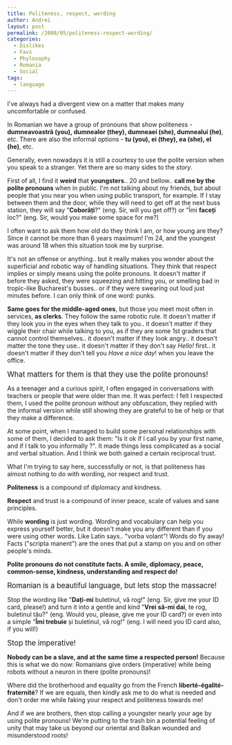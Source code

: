 ```yaml
---
title: Politeness, respect, wording
author: Andrei
layout: post
permalink: /2008/05/politeness-respect-wording/
categories:
  - Dislikes
  - Favs
  - Phylosophy
  - Romania
  - Social
tags:
  - language
---
```

I've always had a divergent view on a matter that makes many uncomfortable or confused.

In Romanian we have a group of pronouns that show politeness - **dumneavoastră (you), dumnealor (they), dumneaei (she), dumnealui (he)**, etc. There are also the informal options - **tu (you), ei (they), ea (she), el (he)**, etc.

Generally, even nowadays it is still a courtesy to use the polite version when you speak to a stranger. Yet there are so many sides to the *story*.

First of all, I find it **weird** that **youngsters**.. 20 and bellow.. **call me by the polite pronouns** when in public. I'm not talking about my friends, but about people that you near you when using public transport, for example. If I stay between them and the door, while they will need to get off at the next buss station, they will say "**Coborâți**?" (eng. Sir, will you get off?) or "Îmi **faceți** loc?" (eng. Sir, would you make some space for me?)



I often want to ask them how old do they think I am, or how young are they? Since it cannot be more than 6 years maximum! I'm 24, and the youngest was around 18 when this situation took me by surprise.

It's not an offense or anything.. but it really makes you wonder about the superficial and robotic way of handling situations. They think that respect implies or simply means using the polite pronouns. It doesn't matter if before they asked, they were squeezing and hitting you, or smelling bad in tropic-like Bucharest's busses.. or if they were swearing out loud just minutes before. I can only think of one word: punks.

**Same goes for the middle-aged ones**, but those you meet most often in services, **as clerks**. They follow the same robotic rule. It doesn't matter if they look you in the eyes when they talk to you.. it doesn't matter if they wiggle their chair while talking to you, as if they are some 1st graders that cannot control themselves.. it doesn't matter if they look angry.. it doesn't matter the tone they use.. it doesn't matter if they don't say *Hello!* first.. it doesn't matter if they don't tell you *Have a nice day*! when you leave the office.

<big>What matters for them is that they use the polite pronouns!</big>

As a teenager and a curious spirit, I often engaged in conversations with teachers or people that were older than me. It was perfect: I felt I respected them, I used the polite pronoun without any obfuscation, they replied with the informal version while still showing they are grateful to be of help or that they make a difference.

At some point, when I managed to build some personal relationships with some of them, I decided to ask them: "Is it ok if I call you by your first name, and if I talk to you informally ?". It made things less complicated as a social and verbal situation. And I think we both gained a certain reciprocal trust.

What I'm trying to say here, successfully or not, is that politeness has almost nothing to do with wording, nor respect and trust.

**Politeness** is a compound of diplomacy and kindness.

**Respect** and trust is a compound of inner peace, scale of values and sane principles.

While **wording** is just wording. Wording and vocabulary can help you express yourself better, but it doesn't make you any different than if you were using other words. Like Latin says.. "vorba volant"! Words do fly away! Facts ("scripta manent") are the ones that put a stamp on you and on other people's minds.

**Polite pronouns do not constitute facts. A smile, diplomacy, peace, common-sense, kindness, understanding and respect do!**

<big>Romanian is a beautiful language, but lets stop the massacre!</big>

Stop the wording like "**Dați-mi** buletinul, vă rog!" (eng. Sir, give me your ID card, please!) and turn it into a gentle and kind "**Vrei să-mi dai**, te rog, buletinul tău?" (eng. Would you, please, give me your ID card?) or even into a simple "**Îmi trebuie** și buletinul, vă rog!" (eng. I will need you ID card also, if you will!)

<big>Stop the imperative!</big>

**Nobody can be a slave, and at the same time a respected person!** Because this is what we do now: Romanians give orders (imperative) while being robots without a neuron in there (polite pronouns)!

Where did the brotherhood and equality go from the French **liberté-égalité-fraternité**? If we are equals, then kindly ask me to do what is needed and don't order me while faking your respect and politeness towards me!

And if we are brothers, then stop calling a youngster nearly your age by using polite pronouns! We're putting to the trash bin a potential feeling of unity that may take us beyond our oriental and Balkan wounded and misunderstood roots!